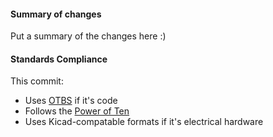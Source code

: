 #### Summary of changes
Put a summary of the changes here :)

#### Standards Compliance
This commit:
 - Uses [OTBS](https://en.wikipedia.org/wiki/Indentation_style#1TBS) if it's code
 - Follows the [Power of Ten](https://en.wikipedia.org/wiki/The_Power_of_10:_Rules_for_Developing_Safety-Critical_Code)
 - Uses Kicad-compatable formats if it's electrical hardware


